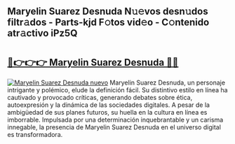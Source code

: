 ## Maryelin Suarez Desnuda N𝚞𝚎vos desn𝚞dos filtr𝚊dos - Parts-kjd F𝚘tos vid𝚎o - C𝚘ntenido atr𝚊ctivo iPz5Q

# <h2><a href="http://mb9lmer.tromn.icu/?c=Maryelin+Suarez+Desnuda">🔗👉👉👉 Maryelin Suarez Desnuda 🔗🔗</a></h2>

[![Maryelin Suarez Desnuda nuevo](https://i.imgur.com/pEAQMta.gif)](http://mb9lmer.tromn.icu/?c=Maryelin+Suarez+Desnuda)
Maryelin Suarez Desnuda, un personaje intrigante y polémico, elude la definición fácil. Su distintivo estilo en línea ha cautivado y provocado críticas, generando debates sobre ética, autoexpresión y la dinámica de las sociedades digitales. A pesar de la ambigüedad de sus planes futuros, su huella en la cultura en línea es imborrable. Impulsada por una determinación inquebrantable y un carisma innegable, la presencia de Maryelin Suarez Desnuda en el universo digital es transformadora.
